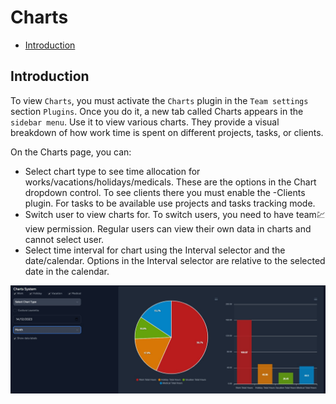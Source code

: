 # Charts

- [Introduction](#introduction)

<a name="introduction"></a>
## Introduction

To view `Charts`, you must activate the `Charts` plugin in the `Team settings` section `Plugins`.
Once you do it, a new tab called Charts appears in the `sidebar menu`. Use it to view various charts. They provide a visual breakdown of how work time is spent on different projects, tasks, or clients.

On the Charts page, you can:
- Select chart type to see time allocation for works/vacations/holidays/medicals. These are the options in the Chart dropdown control. To see clients there you must enable the -Clients plugin. For tasks to be available use projects and tasks tracking mode.
- Switch user to view charts for. To switch users, you need to have team:chart:view permission. Regular users can view their own data in charts and cannot select user.
- Select time interval for chart using the Interval selector and the date/calendar. Options in the Interval selector are relative to the selected date in the calendar.


![Charts](https://raw.githubusercontent.com/planlify/docs/main/preview/charts.jpg)
